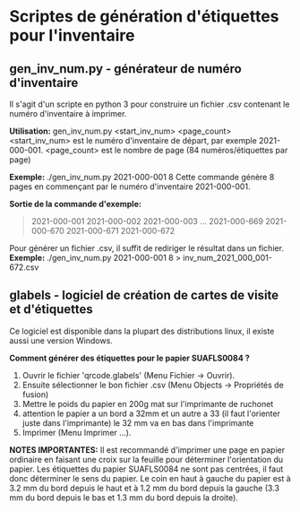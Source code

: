 # Scriptes de génération d'étiquettes pour l'inventaire

##  gen_inv_num.py - générateur de numéro d'inventaire

Il s'agit d'un scripte en python 3 pour construire un fichier .csv contenant le numéro d'inventaire à imprimer.

**Utilisation:** gen_inv_num.py <start_inv_num> <page_count>
<start_inv_num> est le numéro d'inventaire de départ, par exemple 2021-000-001.
<page_count> est le nombre de page (84 numéros/étiquettes par page)

**Exemple:** ./gen_inv_num.py 2021-000-001 8
Cette commande génère 8 pages en commençant par le numéro d'inventaire 2021-000-001.

**Sortie de la commande d'exemple:**
> 2021-000-001 
> 2021-000-002 
> 2021-000-003 
> ... 
> 2021-000-669 
> 2021-000-670
> 2021-000-671 
> 2021-000-672

Pour générer un fichier .csv, il suffit de rediriger le résultat dans un fichier.
**Exemple:** ./gen_inv_num.py 2021-000-001 8 > inv_num_2021_000_001-672.csv

## glabels - logiciel de création de cartes de visite et d'étiquettes

Ce logiciel est disponible dans la plupart des distributions linux, il existe aussi une version Windows.

**Comment générer des étiquettes pour le papier SUAFLS0084 ?** 

 1. Ouvrir le fichier 'qrcode.glabels' (Menu Fichier -> Ouvrir).
 2. Ensuite sélectionner le bon fichier .csv (Menu Objects -> Propriétés de fusion)
 3. Mettre le poids du papier en 200g mat sur l'imprimante de ruchonet
 4. attention le papier a un bord a 32mm et un autre a 33 (il faut l'orienter juste dans l'imprimante) le 32 mm va en bas dans l'imprimante
 3. Imprimer (Menu Imprimer ...). 
 
**NOTES IMPORTANTES:** 
Il est recommandé d'imprimer une page en papier ordinaire en faisant une croix sur la feuille pour déterminer l'orientation du papier. 
Les étiquettes du papier SUAFLS0084 ne sont pas centrées, il faut donc déterminer le sens du papier. Le coin en haut à gauche du papier est à 3.2 mm du bord depuis le haut et à 1.2 mm du bord depuis la gauche (3.3 mm du bord depuis le  bas et 1.3 mm du bord depuis la droite). 

